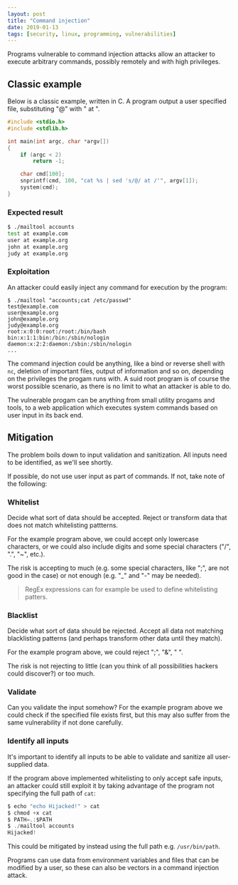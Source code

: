 ```yaml
---
layout: post
title: "Command injection"
date: 2019-01-13
tags: [security, linux, programming, vulnerabilities]
---
```


Programs vulnerable to command injection attacks allow an attacker to execute arbitrary commands, possibly remotely and with high privileges.

## Classic example

Below is a classic example, written in C. A program output a user specified file, substituting "@" with " at ".

```c
#include <stdio.h>
#include <stdlib.h>

int main(int argc, char *argv[])
{
    if (argc < 2)
        return -1;

    char cmd[100];
    snprintf(cmd, 100, "cat %s | sed 's/@/ at /'", argv[1]);
    system(cmd);
}
```

### Expected result

```bash
$ ./mailtool accounts
test at example.com
user at example.org
john at example.org
judy at example.org
```

### Exploitation

An attacker could easily inject any command for execution by the program:

```
$ ./mailtool "accounts;cat /etc/passwd"
test@example.com
user@example.org
john@example.org
judy@example.org
root:x:0:0:root:/root:/bin/bash
bin:x:1:1:bin:/bin:/sbin/nologin
daemon:x:2:2:daemon:/sbin:/sbin/nologin
...
```

The command injection could be anything, like a bind or reverse shell with `nc`, deletion of important files, output of information and so on, depending on the privileges the progam runs with. A suid root program is of course the worst possible scenario, as there is no limit to what an attacker is able to do.

The vulnerable progam can be anything from small utility progams and tools, to a web application which executes system commands based on user input in its back end.

## Mitigation

The problem boils down to input validation and sanitization. All inputs need to be identified, as we'll see shortly.

If possible, do not use user input as part of commands. If not, take note of the following:

### Whitelist

Decide what sort of data should be accepted.
Reject or transform data that does not match whitelisting pattterns.

For the example program above, we could accept only lowercase characters, or we could also include digits and some special characters ("/", ".", "~", etc.).

The risk is accepting to much (e.g. some special characters, like ";", are not good in the case) or not enough (e.g. "_" and "-" may be needed).

> RegEx expressions can for example be used to define whitelisting patters.

### Blacklist

Decide what sort of data should be rejected.
Accept all data not matching blacklisting patterns (and perhaps transform other data until they match).

For the example program above, we could reject ";", "&", " ".

The risk is not rejecting to little (can you think of all possibilities hackers could discover?) or too much.


### Validate

Can you validate the input somehow? For the example program above we could check if the specified file exists first, but this may also suffer from the same vulnerability if not done carefully.

### Identify all inputs

It's important to identify all inputs to be able to validate and sanitize all user-supplied data.

If the program above implemented whitelisting to only accept safe inputs, an attacker could still exploit it by taking advantage of the program not specifying the full path of `cat`:

```c
$ echo "echo Hijacked!" > cat
$ chmod +x cat
$ PATH=.:$PATH
$ ./mailtool accounts
Hijacked!
```

This could be mitigated by instead using the full path e.g. `/usr/bin/path`.

Programs can use data from environment variables and files that can be modified by a user, so these can also be vectors in a command injection attack.
